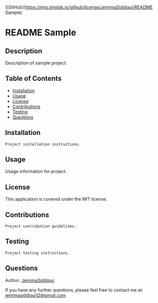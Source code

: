 
![GitHub](https://img.shields.io/github/license/JemimaSiddiqui/README Sample)
# README Sample
## Description
Description of sample project.
## Table of Contents
* [Installation](#installation)
* [Usage](#usage)
* [License](#license)
* [Contributions](#contributions)
* [Testing](#testing)
* [Questions](#questions)

## Installation
    Project installation instructions.
    
## Usage
Usage information for project.
## License
This application is covered under the MIT license.
## Contributions
    Project contribution guidelines.
    
## Testing
    Project testing instructions.
    
## Questions
Author: [JemimaSiddiqui](https://github.com/JemimaSiddiqui)

If you have any further questions, please feel free to contact me at: [jemimasiddiqui12@gmail.com](mailto:jemimasiddiqui12@gmail.com)

